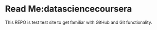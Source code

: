Read Me:datasciencecoursera
===================

This REPO is test test site to get familiar with GitHub and Git functionality.
